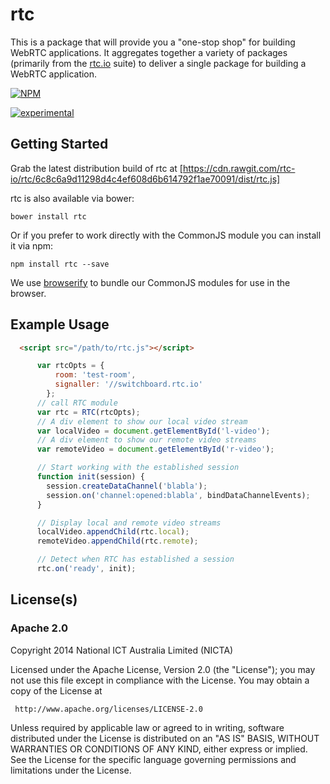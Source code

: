 # rtc

This is a package that will provide you a "one-stop shop" for building
WebRTC applications.  It aggregates together a variety of packages (primarily
from the [rtc.io](https://github.com/rtc-io) suite) to deliver a single
package for building a WebRTC application.


[![NPM](https://nodei.co/npm/rtc.png)](https://nodei.co/npm/rtc/)

[![experimental](https://img.shields.io/badge/stability-experimental-red.svg)](https://github.com/dominictarr/stability#experimental)

## Getting Started

Grab the latest distribution build of rtc at [https://cdn.rawgit.com/rtc-io/rtc/6c8c6a9d11298d4c4ef608d6b614792f1ae70091/dist/rtc.js]

rtc is also available via bower:

  ```
  bower install rtc
  ```

Or if you prefer to work directly with the CommonJS module you can install it via npm:

  ```
  npm install rtc --save
  ```

We use [browserify](https://browserify.org) to bundle our CommonJS modules for use in the browser.


## Example Usage

```html
  <script src="/path/to/rtc.js"></script>
```

```js
      var rtcOpts = {
          room: 'test-room',
          signaller: '//switchboard.rtc.io'
        };
      // call RTC module
      var rtc = RTC(rtcOpts);
      // A div element to show our local video stream
      var localVideo = document.getElementById('l-video');
      // A div element to show our remote video streams
      var remoteVideo = document.getElementById('r-video');

      // Start working with the established session
      function init(session) {
        session.createDataChannel('blabla');
        session.on('channel:opened:blabla', bindDataChannelEvents);
      }

      // Display local and remote video streams
      localVideo.appendChild(rtc.local);
      remoteVideo.appendChild(rtc.remote);

      // Detect when RTC has established a session
      rtc.on('ready', init);
```

## License(s)

### Apache 2.0

Copyright 2014 National ICT Australia Limited (NICTA)

   Licensed under the Apache License, Version 2.0 (the "License");
   you may not use this file except in compliance with the License.
   You may obtain a copy of the License at

     http://www.apache.org/licenses/LICENSE-2.0

   Unless required by applicable law or agreed to in writing, software
   distributed under the License is distributed on an "AS IS" BASIS,
   WITHOUT WARRANTIES OR CONDITIONS OF ANY KIND, either express or implied.
   See the License for the specific language governing permissions and
   limitations under the License.
